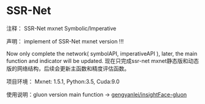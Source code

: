 # SSR-Net
注释：
SSR-Net mxnet Symbolic/Imperative

声明：
implement of SSR-Net mxnet version !!!

Now only complete the network( symbolAPI, imperativeAPI ), later, the main function and indicator will be updated.
现在只完成ssr-net mxnet静态版和动态版的网络结构，后续会更新主函数和精度评估函数。

项目环境：
Mxnet: 1.5.1, Python:3.5, Cuda:9.0

使用说明：gluon version main function -> [gengyanlei/insightFace-gluon](https://github.com/gengyanlei/SSR-Net)

